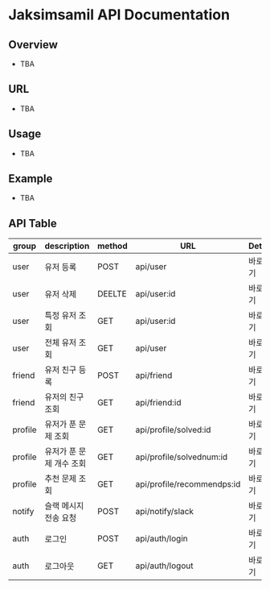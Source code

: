 # Jaksimsamil API Documentation

## Overview

- TBA

## URL

- TBA

## Usage

- TBA

## Example

- TBA

## API Table

| group   | description              | method | URL                        | Detail   | Auth      |
| ------- | ------------------------ | ------ | -------------------------- | -------- | --------- |
| user    | 유저 등록                | POST   | api/user                   | 바로가기 | JWT Token |
| user    | 유저 삭제                | DEELTE | api/user:id                | 바로가기 | JWT Token |
| user    | 특정 유저 조회           | GET    | api/user:id                | 바로가기 | None      |
| user    | 전체 유저 조회           | GET    | api/user                   | 바로가기 | JWT Token |
| friend  | 유저 친구 등록           | POST   | api/friend                 | 바로가기 | JWT Token |
| friend  | 유저의 친구 조회         | GET    | api/friend:id              | 바로가기 | None      |
| profile | 유저가 푼 문제 조회      | GET    | api/profile/solved:id      | 바로가기 | None      |
| profile | 유저가 푼 문제 개수 조회 | GET    | api/profile/solvednum:id   | 바로가기 | None      |
| profile | 추천 문제 조회           | GET    | api/profile/recommendps:id | 바로가기 | None      |
| notify  | 슬랙 메시지 전송 요청    | POST   | api/notify/slack           | 바로가기 | Jwt Token |
| auth    | 로그인                   | POST   | api/auth/login             | 바로가기 | None      |
| auth    | 로그아웃                 | GET    | api/auth/logout            | 바로가기 | JWT Token |
